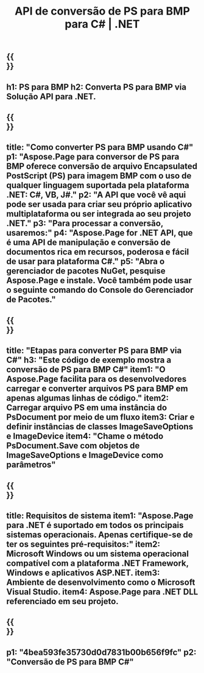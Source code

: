﻿---
translation: true
template: /_templates/_conversion-child-net.md
title: API de conversão de PS para BMP para C# |  .NET
url: /net/conversion/ps-to-bmp/
description: Código de exemplo para conversão de PS para BMP C#. Use o código de exemplo da API para arquivos PS em lote para conversão BMP em VB.NET, Asp.NET ou qualquer aplicativo baseado em .NET.
informat: PS
outformat: BMP
otherformats: XPS EPS
---

{{<section banner>}}
---
h1: PS para BMP
h2: Converta PS para BMP via Solução API para .NET.
---

{{<section overview>}}
---
title: "Como converter PS para BMP usando C#"
p1: "Aspose.Page para conversor de PS para BMP oferece conversão de arquivo Encapsulated PostScript (PS) para imagem BMP com o uso de qualquer linguagem suportada pela plataforma .NET: C#, VB, J#."
p2: "A API que você vê aqui pode ser usada para criar seu próprio aplicativo multiplataforma ou ser integrada ao seu projeto .NET."
p3: "Para processar a conversão, usaremos:"
p4: "Aspose.Page for .NET API, que é uma API de manipulação e conversão de documentos rica em recursos, poderosa e fácil de usar para plataforma C#."
p5: "Abra o gerenciador de pacotes NuGet, pesquise Aspose.Page e instale. Você também pode usar o seguinte comando do Console do Gerenciador de Pacotes."
---

{{<section feature1>}}
---
title: "Etapas para converter PS para BMP via C#"
h3: "Este código de exemplo mostra a conversão de PS para BMP C#"
item1: "O Aspose.Page facilita para os desenvolvedores carregar e converter arquivos PS para BMP em apenas algumas linhas de código."
item2: Carregar arquivo PS em uma instância do PsDocument por meio de um fluxo
item3: Criar e definir instâncias de classes ImageSaveOptions e ImageDevice
item4: "Chame o método PsDocument.Save com objetos de ImageSaveOptions e ImageDevice como parâmetros"
---

{{<section feature2>}}
---
title: Requisitos de sistema
item1: "Aspose.Page para .NET é suportado em todos os principais sistemas operacionais. Apenas certifique-se de ter os seguintes pré-requisitos:"
item2: Microsoft Windows ou um sistema operacional compatível com a plataforma .NET Framework, Windows e aplicativos ASP.NET.
item3: Ambiente de desenvolvimento como o Microsoft Visual Studio.
item4: Aspose.Page para .NET DLL referenciado em seu projeto.
---

{{<section gist>}}
---
p1: "4bea593fe35730d0d7831b00b656f9fc"
p2: "Conversão de PS para BMP C#"
---


